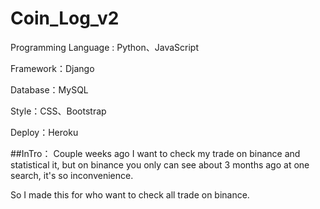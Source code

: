 # Coin_Log_v2

Programming Language : Python、JavaScript

Framework：Django

Database：MySQL

Style：CSS、Bootstrap

Deploy：Heroku

##InTro：
Couple weeks ago I want to check my trade on binance and statistical it, but on binance you only can see about 3 months ago at one search, it's so inconvenience.

So I made this for who want to check all trade on binance.
